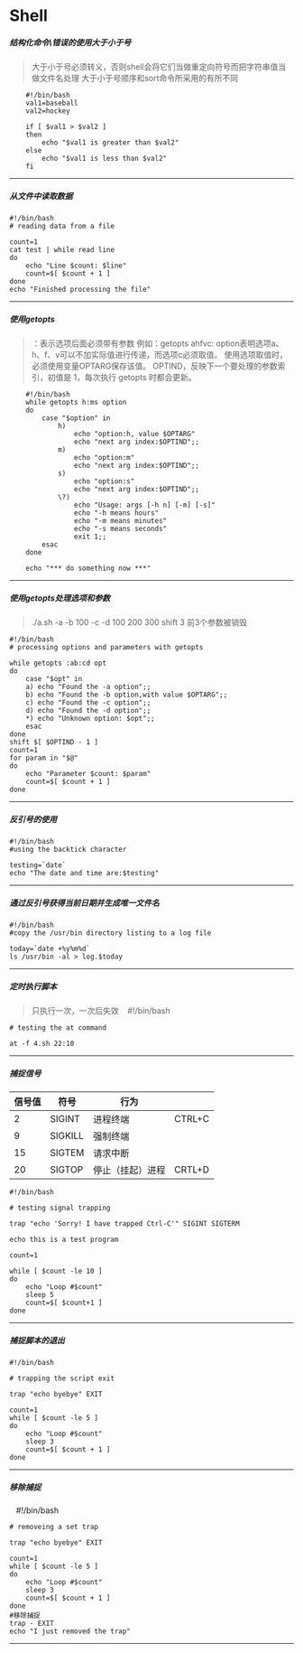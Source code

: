 # Shell
##### 结构化命令\错误的使用大于小于号
> 大于小于号必须转义，否则shell会将它们当做重定向符号而把字符串值当做文件名处理
> 大于小于号顺序和sort命令所采用的有所不同

		#!/bin/bash
		val1=baseball
		val2=hockey

		if [ $val1 > $val2 ]
		then
			echo "$val1 is greater than $val2"
		else
			echo "$val1 is less than $val2"
		fi
****

##### 从文件中读取数据
    #!/bin/bash
    # reading data from a file

    count=1
    cat test | while read line
    do
        echo "Line $count: $line"
        count=$[ $count + 1 ]
    done
    echo "Finished processing the file"
****
##### 使用getopts
> ：表示选项后面必须带有参数
> 例如：getopts ahfvc: option表明选项a、h、f、v可以不加实际值进行传递，而选项c必须取值。
> 使用选项取值时，必须使用变量OPTARG保存该值。
> OPTIND，反映下一个要处理的参数索引，初值是 1，每次执行 getopts 时都会更新。

		#!/bin/bash
		while getopts h:ms option
		do 
		    case "$option" in
		        h)
		            echo "option:h, value $OPTARG"
		            echo "next arg index:$OPTIND";;
		        m)
		            echo "option:m"
		            echo "next arg index:$OPTIND";;
		        s)
		            echo "option:s"
		            echo "next arg index:$OPTIND";;
		        \?)
		            echo "Usage: args [-h n] [-m] [-s]"
		            echo "-h means hours"
		            echo "-m means minutes"
		            echo "-s means seconds"
		            exit 1;;
		    esac
		done

		echo "*** do something now ***"
		
****

##### 使用getopts处理选项和参数
> ./a.sh -a -b 100 -c -d 100 200 300
> shift 3 前3个参数被销毁

	#!/bin/bash
	# processing options and parameters with getopts

	while getopts :ab:cd opt
	do
		case "$opt" in
		a) echo "Found the -a option";;
		b) echo "Found the -b option,with value $OPTARG";;
		c) echo "Found the -c option";;
		d) echo "Found the -d option";;
		*) echo "Unknown option: $opt";;
		esac
	done
	shift $[ $OPTIND - 1 ]
	count=1
	for param in "$@"
	do
		echo "Parameter $count: $param"
		count=$[ $count + 1 ]
	done
	
****

##### 反引号的使用
    #!/bin/bash
    #using the backtick character

    testing=`date`
    echo "The date and time are:$testing"
    
****

##### 通过反引号获得当前日期并生成唯一文件名
    #!/bin/bash
    #copy the /usr/bin directory listing to a log file

    today=`date +%y%m%d`
    ls /usr/bin -al > log.$today
****

##### 定时执行脚本
> 只执行一次，一次后失效
    #!/bin/bash

    # testing the at command

    at -f 4.sh 22:10
****
##### 捕捉信号
|信号值|符号|行为|    |
|-----|----|----|----|
|2|SIGINT|进程终端|CTRL+C|
|9|SIGKILL|强制终端|
|15|SIGTEM|请求中断|
|20|SIGTOP|停止（挂起）进程|CRTL+D|

    #!/bin/bash

    # testing signal trapping

    trap "echo 'Sorry! I have trapped Ctrl-C'" SIGINT SIGTERM

    echo this is a test program

    count=1

    while [ $count -le 10 ]
    do
        echo "Loop #$count"
        sleep 5
        count=$[ $count+1 ]
    done
****
##### 捕捉脚本的退出
    #!/bin/bash

    # trapping the script exit

    trap "echo byebye" EXIT

    count=1
    while [ $count -le 5 ]
    do
        echo "Loop #$count"
        sleep 3
        count=$[ $count + 1 ]
    done
 *****
##### 移除捕捉
    #!/bin/bash

    # removeing a set trap

    trap "echo byebye" EXIT

    count=1
    while [ $count -le 5 ]
    do
        echo "Loop #$count"
        sleep 3
        count=$[ $count + 1 ]
    done
    #移除捕捉
    trap - EXIT
    echo "I just removed the trap"
    
****
